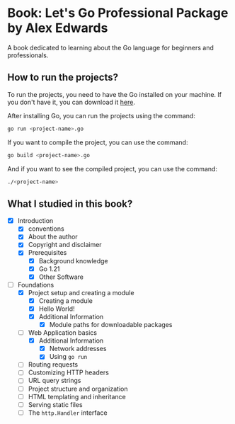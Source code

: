 # Book: Let's Go Professional Package by Alex Edwards

A book dedicated to learning about the Go language for beginners and professionals.

## How to run the projects?

To run the projects, you need to have the Go installed on your machine. If you don't have it, you can download it [here](https://golang.org/dl/).

After installing Go, you can run the projects using the command:

```bash
go run <project-name>.go
```

If you want to compile the project, you can use the command:

```bash
go build <project-name>.go
```

And if you want to see the compiled project, you can use the command:

```bash
./<project-name>
```

## What I studied in this book?

- [x] Introduction
  - [x] conventions
  - [x] About the author
  - [x] Copyright and disclaimer
  - [x] Prerequisites
    - [x] Background knowledge
    - [x] Go 1.21
    - [x] Other Software
- [ ] Foundations
  - [x] Project setup and creating a module
    - [x] Creating a module
    - [x] Hello World!
    - [x] Additional Information
      - [x] Module paths for downloadable packages
  - [ ] Web Application basics
    - [x] Additional Information
      - [x] Network addresses
      - [x] Using `go run`
  - [ ] Routing requests
  - [ ] Customizing HTTP headers
  - [ ] URL query strings
  - [ ] Project structure and organization
  - [ ] HTML templating and inheritance
  - [ ] Serving static files
  - [ ] The `http.Handler` interface 